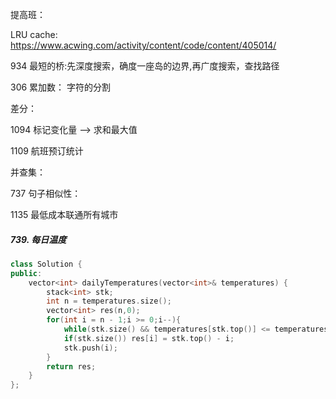 

提高班：

LRU cache: https://www.acwing.com/activity/content/code/content/405014/


934 最短的桥:先深度搜索，确度一座岛的边界,再广度搜索，查找路径

306  累加数： 字符的分割  


差分：        

1094   标记变化量 -->  求和最大值

1109  航班预订统计
   

并查集：
	
737 句子相似性：

1135  最低成本联通所有城市

	

##### 739. 每日温度
```C++
class Solution {
public:
    vector<int> dailyTemperatures(vector<int>& temperatures) {
        stack<int> stk;
        int n = temperatures.size();
        vector<int> res(n,0);
        for(int i = n - 1;i >= 0;i--){
            while(stk.size() && temperatures[stk.top()] <= temperatures[i]) stk.pop();
            if(stk.size()) res[i] = stk.top() - i;
            stk.push(i);
        }
        return res;
    }
};
```
